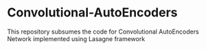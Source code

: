# Convolutional-AutoEncoders
This repository subsumes the code for Convolutional AutoEncoders Network implemented using Lasagne framework
